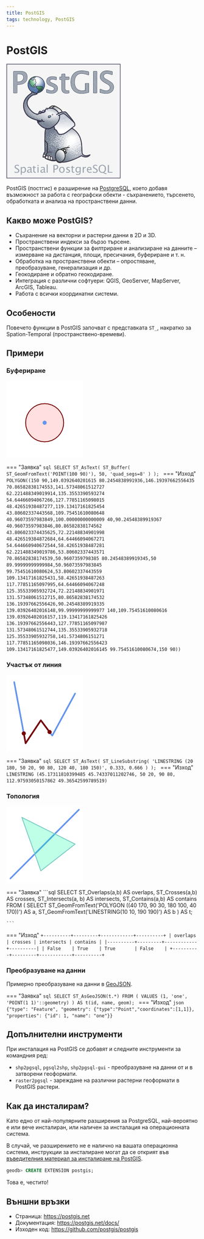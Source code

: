 ```yaml
---
title: PostGIS
tags: technology, PostGIS
---
```


# PostGIS

![PostGIS лого](./img/postgis_logo.png)

PostGIS (постгис) e разширение на [PostgreSQL](./postgis.md), което добавя възможност за работа с географски обекти - съхранението, търсенето, обработката и анализа на пространствени данни.


## Какво може PostGIS?

- Съхранение на векторни и растерни данни в 2D и 3D.
- Пространствени индекси за бързо търсене.
- Пространствени функции за филтриране и анализиране на данните – измерване на дистанция, площи, пресичания, буфериране и т. н.
- Обработка на пространствени обекти – опростяване, преобразуване, генерализация и др.
- Геокодиране и обратно геокодиране.
- Интеграция с различни софтуери: QGIS, GeoServer, MapServer, ArcGIS, Tableau.
- Работа с всички координатни системи.


## Особености

Повечето функции в PostGIS започват с представката `ST_`, накратко за Spation-Temporal (пространствено-времеви).


## Примери

### Буфериране

![Буфериране на точка](./img//st_buffer01.png)

=== "Заявка"
    ```sql
    SELECT ST_AsText(
        ST_Buffer(
            ST_GeomFromText('POINT(100 90)'),
            50,
            'quad_segs=8'
        )
    );
    ```
=== "Изход"
    ```
    POLYGON((150 90,149.0392640201615 80.2454838991936,146.19397662556435 70.86582838174553,141.57348061512727 62.221488349019914,135.3553390593274 54.64466094067266,127.77851165098015 48.42651938487277,119.13417161825454 43.80602337443568,109.75451610080648 40.96073597983849,100.00000000000009 40,90.24548389919367 40.96073597983846,80.86582838174562 43.806023374435625,72.22148834901998 48.426519384872684,64.64466094067271 54.644660940672544,58.42651938487281 62.221488349019786,53.80602337443571 70.86582838174539,50.9607359798385 80.24548389919345,50 89.99999999999984,50.96073597983845 99.75451610080624,53.80602337443559 109.13417161825431,58.42651938487263 117.77851165097995,64.64466094067248 125.35533905932724,72.22148834901971 131.57348061512715,80.86582838174532 136.19397662556426,90.24548389919335 139.03926402016148,99.99999999999977 140,109.75451610080616 139.03926402016157,119.13417161825426 136.19397662556443,127.77851165097987 131.57348061512744,135.35533905932718 125.35533905932758,141.5734806151271 117.77851165098036,146.19397662556423 109.13417161825477,149.03926402016145 99.75451610080674,150 90))
    ```

### Участък от линия

![Участък от линия](./img//st_line_substring01.png)

=== "Заявка"
    ```sql
    SELECT
        ST_AsText(
            ST_LineSubstring(
                'LINESTRING (20 180, 50 20, 90 80, 120 40, 180 150)',
                0.333,
                0.666
            )
        );
    ```
=== "Изход"
    ```
    LINESTRING (45.17311810399485 45.74337011202746, 50 20, 90 80, 112.97593050157862 49.36542599789519)
    ```

### Топология

![Участък от линия](./img//st_overlaps05.png)

=== "Заявка"
    ```sql
    SELECT
        ST_Overlaps(a,b) AS overlaps,
        ST_Crosses(a,b) AS crosses,
        ST_Intersects(a, b) AS intersects,
        ST_Contains(a,b) AS contains
    FROM (
        SELECT
            ST_GeomFromText('POLYGON ((40 170, 90 30, 180 100, 40 170))') AS a,
            ST_GeomFromText('LINESTRING(10 10, 190 190)') AS b
        ) AS t;

    ```
=== "Изход"
    ```
    +----------+---------+------------+----------+
    | overlaps | crosses | intersects | contains |
    |----------+---------+------------+----------|
    | False    | True    | True       | False    |
    +----------+---------+------------+----------+
    ```


### Преобразуване на данни

Примерно преобразуване на данни в [GeoJSON](../formats/0000_kakvo_e_geojson.md).

=== "Заявка"
    ```sql
    SELECT
        ST_AsGeoJSON(t.*)
    FROM (
        VALUES (1, 'one', 'POINT(1 1)'::geometry)
    ) AS t(id, name, geom);
    ```
=== "Изход"
    ```json
    {"type": "Feature", "geometry": {"type":"Point","coordinates":[1,1]}, "properties": {"id": 1, "name": "one"}}
    ```

## Допълнителни инструменти

При инсталация на PostGIS се добавят и следните инструменти за командния ред:

- `shp2pgsql`, `pgsql2shp`, `shp2pgsql-gui` - преобразуване на данни от и в затворени геоформати.
- `raster2pgsql` - зареждане на различни растерни геоформати в PostGIS растери.


## Как да инсталирам?

Като едно от най-популярните разширения за PostgreSQL, най-вероятно е или вече инсталиран, или наличен за инсталация на операционната система.

В случай, че разширението не е налично на вашата операционна система, инструкции за инсталиране могат да се открият във [въведителния материал за инсталиране на PostGIS](https://postgis.net/documentation/getting_started/).

```sql
geodb> CREATE EXTENSION postgis;
```

Това е, честито!


## Външни връзки

- Страница: https://postgis.net
- Документация: https://postgis.net/docs/
- Изходен код: https://github.com/postgis/postgis
